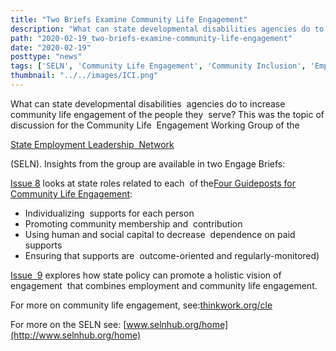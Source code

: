 ```yaml
---
title: "Two Briefs Examine Community Life Engagement"
description: "What can state developmental disabilities agencies do to increase community life engagement of the people they serve? This was the topic of discussion for the Community Life Engagement Working Group of the State Employment Leadership  Network (SELN)."
path: "2020-02-19_two-briefs-examine-community-life-engagement"
date: "2020-02-19"
posttype: "news"
tags: ['SELN', 'Community Life Engagement', 'Community Inclusion', 'Employment', 'New Publication']
thumbnail: "../../images/ICI.png"
---
```


What can state developmental disabilities  agencies do to increase community life engagement of the people they  serve? This was the topic of discussion for the Community Life  Engagement Working Group of the

[State Employment Leadership  Network](http://www.selnhub.org/home)

(SELN). Insights from the group are available in two Engage Briefs:

[Issue 8](https://scholarworks.umb.edu/cgi/viewcontent.cgi?article=1035&context=thinkwork) looks at state roles related to each  of the[Four Guideposts for Community Life Engagement](https://www.thinkwork.org/high-quality-community-life-engagement-supports-four-guideposts-success):

* Individualizing  supports for each person
* Promoting community membership and  contribution
* Using human and social capital to decrease  dependence on paid supports
* Ensuring that supports are  outcome-oriented and regularly-monitored)

[Issue  9](https://www.thinkwork.org/sites/default/files/files/CLE_issue9_F2.pdf) explores how state policy can promote a holistic vision of engagement  that combines employment and community life engagement.

For more on community life engagement, see:[thinkwork.org/cle](https://www.thinkwork.org/cle)

For more on the SELN see: [www.selnhub.org/home](http://www.selnhub.org/home)

